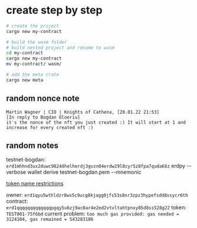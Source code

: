 # create step by step

```bash
# create the project
cargo new my-contract

# build the wasm folder
# build nested project and rename to wasm
cd my-contract
cargo new my-contract
mv my-contract/ wasm/

# add the meta crate
cargo new meta
```

## random nonce note
```
Martin Wagner | CIO | Knights of Cathena, [20.01.22 21:53]
[In reply to Bogdan Oloeriu]
it's the nonce of the nft you just created :) It will start at 1 and increase for every created nft :)
```

## random notes
testnet-bogdan: `erd1mhhnd3ux2duwc9824dhelherdj3gvzn04erdw29l8cyr5z8fpa7quda68z`
erdpy --verbose wallet derive testnet-bogdan.pem --mnemonic

[token name restrictions](https://docs.elrond.com/developers/esdt-tokens/#parameters-format)

owner: `erd1qyu5wthldzr8wx5c9ucg8kjagg0jfs53s8nr3zpz3hypefsdd8ssycr6th`
contract: `erd1qqqqqqqqqqqqqpgqy5u6zj9ac0ar4e2ed2vtvltahtpnxy85d8ss528g22`
token: `TEST001-75f6bd`
current problem: `too much gas provided: gas needed = 3124104, gas remained = 543283186`